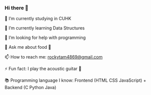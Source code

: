 ### Hi there 👋



🔭 I’m currently studying in CUHK 

🌱 I’m currently learning Data Structures 

🤔 I’m looking for help with programming

💬 Ask me about food 🍲 

📫 How to reach me: rockytam4869@gmail.com

⚡ Fun fact: I play the acoustic guitar 🎸 

📚 Programming language I know: Frontend (HTML CSS JavaScript) + Backend (C Python Java) 

